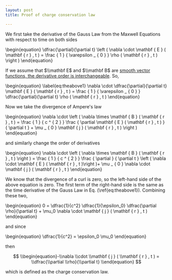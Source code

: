 ```yaml
---
layout: post
title: Proof of charge conservation law

---
```

We first take the derivative of the Gauss Law from the Maxwell Equations with respect to time on both sides

\\begin{equation}
\\dfrac{\\partial}{\\partial t} \\left ( \\nabla \\cdot \\mathbf { E } ( \\mathbf { r } , t ) = \\frac { 1 } { \\varepsilon _ { 0 } } \\rho ( \\mathbf { r } , t ) \\right )
\\end{equation}

If we assume that $\\mathbf E$ and $\\mathbf B$ are [smooth vector functions, the derivative order is interchangeable](https://en.wikipedia.org/wiki/Symmetry_of_second_derivatives). So,

\\begin{equation}
\\label{eq:theabove1}
\\nabla \\cdot \\dfrac{\\partial}{\\partial t} \\mathbf { E } ( \\mathbf { r } , t ) = \\frac { 1 } { \\varepsilon _ { 0 } } \\dfrac{\\partial}{\\partial t} \\rho ( \\mathbf { r } , t )
\\end{equation}

Now we take the divergence of Ampere's law

\\begin{equation}
\\nabla \\cdot \\left ( \\nabla \\times \\mathbf { B } ( \\mathbf { r } , t ) = \\frac { 1 } { c ^ { 2 } } \\frac { \\partial \\mathbf { E } ( \\mathbf { r } , t ) } { \\partial t } + \\mu _ { 0 } \\mathbf { j } ( \\mathbf { r } , t ) \\right )
\\end{equation}

and similarly change the order of derivatives

\\begin{equation}
\\nabla \\cdot \\left ( \\nabla \\times \\mathbf { B } ( \\mathbf { r } , t ) \\right ) = \\frac { 1 } { c ^ { 2 } } \\frac { \\partial } { \\partial t } \\left ( \\nabla \\cdot \\mathbf { E } ( \\mathbf { r } , t )\\right )+ \\mu _ { 0 } \\nabla \\cdot \\mathbf { j } ( \\mathbf { r } , t )
\\end{equation}

We know that the divergence of a curl is zero, so the left-hand side of the above equation is zero. The first term of the right-hand side is the same as the time derivative of the Gauss Law in Eq. (\\ref{eq:theabove1}). Combining these two,

\\begin{equation}
0 = \\dfrac{1}{c^2} \\dfrac{1}{\\epsilon_0} \\dfrac{\\partial \\rho}{\\partial t} + \\mu_0 \\nabla \\cdot \\mathbf { j } ( \\mathbf { r } , t )
\\end{equation}

and since

\\begin{equation}
\\dfrac{1}{c^2} = \\epsilon_0 \\mu_0
\\end{equation}

then

$$ \\begin{equation}-\\nabla \\cdot \\mathbf { j } ( \\mathbf { r } , t ) = \\dfrac{\\partial \\rho}{\\partial t} \\end{equation} $$

which is defined as the charge conservation law.
